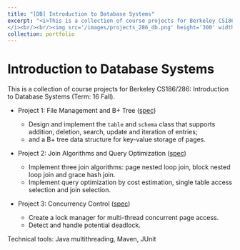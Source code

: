 ```yaml
---
title: "[DB] Introduction to Database Systems"
excerpt: "<i>This is a collection of course projects for Berkeley CS186/286: Introduction to Database Systems (Term: 16 Fall).
</i><br/><br/><img src='/images/projects_286_db.png' height='300' width='500'>"
collection: portfolio
---
```


Introduction to Database Systems
======

This is a collection of course projects for Berkeley CS186/286: Introduction to Database Systems (Term: 16 Fall).
* Project 1: File Management and B+ Tree ([spec](https://ycruan.github.io/files/286_project1_spec.pdf))
  * Design and implement the `table` and `schema` class that supports addition, deletion, search, update and iteration of entries;
  * and a B+ tree data structure for key-value storage of pages.

* Project 2: Join Algorithms and Query Optimization ([spec](https://ycruan.github.io/files/286_project2_spec.pdf))
  * Implement three join algorithms: page nested loop join, block nested loop join and grace hash join.
  * Implement query optimization by cost estimation, single table access selection and join selection.

* Project 3: Concurrency Control ([spec](https://ycruan.github.io/files/286_project3_spec.pdf))
  * Create a lock manager for multi-thread concurrent page access.
  * Detect and handle potential deadlock.

Technical tools: Java multithreading, Maven, JUnit